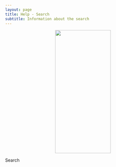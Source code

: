 ```yaml
---
layout: page
title: Help - Search
subtitle: Information about the search
---
```

<div class="container" align="center">
    <img src="../assets/img/search.jpg" width="180" height="400" />
    <p align="left">
      Search
    </p>
</div>
